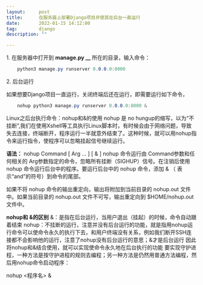 ```yaml
---
layout:     post
title:      在服务器上部署Django项目并使其在后台一直运行
date:       2022-01-15 14:12:00
tag:        django
description: ""

---
```

1\. 在服务器中打开到 **manage.py __** 所在的目录，输入命令：
```csharp
    python3 manage.py runserver 0.0.0.0:8000

```

2\. 后台运行

如果想要Django项目一直运行，关闭终端后还在运行，即需要运行如下命令，
```csharp
    nohup python3 manage.py runserver 0.0.0.0:8000 &

```

Linux之后台执行命令：nohup和&的使用
nohup 是 no hungup的缩写，以为“不挂断”,我们在使用Xshell等工具执行Linux脚本时，有时候会由于网络问题，导致失去连接，终端断开，程序运行一半就意外结束了。这种时候，就可以用nohup指令来运行指令，使程序可以忽略挂起信号继续运行。

**语法：**
nohup Command [ Arg ... ] [ & ]
nohup 命令运行由 Command参数和任何相关的 Arg参数指定的命令，忽略所有挂断（SIGHUP）信号。在注销后使用 nohup 命令运行后台中的程序。要运行后台中的 nohup 命令，添加 & （ 表示“and”的符号）到命令的尾部。

如果不将 nohup 命令的输出重定向，输出将附加到当前目录的 nohup.out 文件中。如果当前目录的 nohup.out 文件不可写，输出重定向到 $HOME/nohup.out 文件中。

**nohup和 &的区别**
&：是指在后台运行，当用户退出（挂起）的时候，命令自动跟着结束
nohup：不挂断的运行，注意并没有后台运行的功能，就是指用nohup运行命令可以使命令永久的执行下去，和用户终端没有关系，例如我们断开SSH连接都不会影响他的运行，注意了nohup没有后台运行的意思；&才是后台运行
因此将nohup和&结合使用，就可以实现使命令永久地在后台执行的功能
要实现守护进程，一种方法是按守护进程的规则去编程；另一种方法是仍然用普通方法编程，然后用nohup命令启动程序：

nohup <程序名> &



` `

